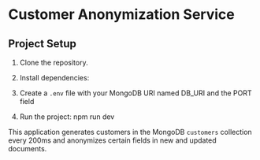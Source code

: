 # Customer Anonymization Service

## Project Setup

1. Clone the repository.
2. Install dependencies:


3. Create a `.env` file with your MongoDB URI named DB_URI and the PORT field

4. Run the project: npm run dev



This application generates customers in the MongoDB `customers` collection every 200ms and anonymizes certain fields in new and updated documents.